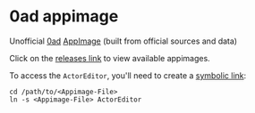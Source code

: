 # 0ad appimage

Unofficial [0ad](https://play0ad.com/)
[AppImage](https://appimage.org/) (built from official sources and
data)

Click on the [releases
link](https://github.com/0ad-matters/0ad-appimage/releases) to view
available appimages.

To access the `ActorEditor`, you'll need to create a [symbolic
link](https://devdojo.com/devdojo/what-is-a-symlink):

    cd /path/to/<Appimage-File>
    ln -s <Appimage-File> ActorEditor
